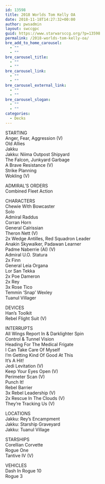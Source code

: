 ```yaml
---
id: 13598
title: 2018 Worlds Tom Kelly OA
date: 2018-11-18T14:27:32+00:00
author: pwsadmin
layout: swccgpc
guid: https://www.starwarsccg.org/?p=13598
permalink: /2018-worlds-tom-kelly-oa/
bre_add_to_home_carousel:
  - ""
  - ""
bre_carousel_title:
  - ""
  - ""
bre_carousel_link:
  - ""
  - ""
bre_carousel_external_link:
  - ""
  - ""
bre_carousel_slogan:
  - ""
  - ""
categories:
  - Decks
---
```

STARTING  
Anger, Fear, Aggression (V)  
Old Allies  
Jakku  
Jakku: Niima Outpost Shipyard  
The Falcon, Junkyard Garbage  
A Brave Resistance (V)  
Strike Planning  
Wokling (V)

ADMIRAL’S ORDERS  
Combined Fleet Action

CHARACTERS  
Chewie With Bowcaster  
Solo  
Admiral Raddus  
Corran Horn  
General Calrissian  
Theron Nett (V)  
2x Wedge Antilles, Red Squadron Leader  
Anakin Skywalker, Padawan Learner  
Padme Naberrie (AI) (V)  
Admiral U.O. Statura  
2x Finn  
General Leia Organa  
Lor San Tekka  
2x Poe Dameron  
2x Rey  
3x Rose Tico  
Temmin &#8216;Snap&#8217; Wexley  
Tuanul Villager

DEVICES  
Han&#8217;s Toolkit  
Rebel Flight Suit (V)

INTERRUPTS  
All Wings Report In & Darklighter Spin  
Control & Tunnel Vision  
Heading For The Medical Frigate  
I Can Take Care Of Myself  
I&#8217;m Getting Kind Of Good At This  
It&#8217;s A Hit!  
Jedi Levitation (V)  
Keep Your Eyes Open (V)  
Perimeter Scan (V)  
Punch It!  
Rebel Barrier  
3x Rebel Leadership (V)  
2x Rescue In The Clouds (V)  
They&#8217;re Tracking Us (V)

LOCATIONS  
Jakku: Rey&#8217;s Encampment  
Jakku: Starship Graveyard  
Jakku: Tuanul Village

STARSHIPS  
Corellian Corvette  
Rogue One  
Tantive IV (V)

VEHICLES  
Dash In Rogue 10  
Rogue 3